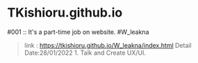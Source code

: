 # TKishioru.github.io
#001 :: It's a part-time job on website.
#W_leakna
> link : https://tkishioru.github.io/W_leakna/index.html
> Detail
Date:28/01/2022 1. Talk and Create UX/UI.
